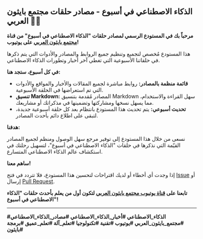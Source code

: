 ## الذكاء الاصطناعي في أسبوع - مصادر حلقات مجتمع بايثون العربي 🤖📰

**مرحباً بك في المستودع الرسمي لمصادر حلقات "الذكاء الاصطناعي في أسبوع" من قناة [مجتمع بايثون العربي](https://www.youtube.com/c/ArabicPythonCommunity) على يوتيوب!**

هذا المستودع مُخصص لتجميع وتنظيم جميع الروابط والمصادر والأدوات التي يتم ذكرها في حلقاتنا الأسبوعية التي تغطي آخر أخبار وتطورات الذكاء الاصطناعي.

**في كل أسبوع، ستجد هنا:**

* **قائمة منظمة بالمصادر:** روابط مباشرة لجميع المقالات والأخبار والمواقع والأدوات التي تم استعراضها في الحلقة الأسبوعية.
* **تنسيق Markdown:** المصادر مُقدمة بتنسيق Markdown سهل القراءة والاستخدام، مما يسهل نسخها ومشاركتها وتضمينها في مذكراتك أو مشاريعك.
* **تحديث أسبوعي:** يتم تحديث هذا المستودع بانتظام بعد كل حلقة أسبوعية جديدة، لتبقى على اطلاع دائم بأحدث المصادر.

**هدفنا:**

نسعى من خلال هذا المستودع إلى توفير مرجع سهل الوصول ومنظم لجميع المصادر القيّمة التي نذكرها في حلقات "الذكاء الاصطناعي في أسبوع"، لتسهيل رحلتك في استكشاف عالم الذكاء الاصطناعي المتسارع.

**ساهم معنا!**

إذا وجدت أي أخطاء أو لديك اقتراحات لتحسين هذا المستودع، فلا تتردد في فتح [Issue](https://github.com/Pythonation/ai-in-a-week/issues) أو إرسال [Pull Request](https://github.com/Pythonation/ai-in-a-week/pulls).

**تابعنا على [قناة يوتيوب مجتمع بايثون العربي](https://www.youtube.com/c/ArabicPythonCommunity) لتكون أول من يعلم بأحدث حلقات "الذكاء الاصطناعي في أسبوع"!**

---
**#الذكاء_الاصطناعي #أخبار_الذكاء_الاصطناعي #مصادر_الذكاء_الاصطناعي #مجتمع_بايثون_العربي #يوتيوب #تقنية #تكنولوجيا #تعلم_آلة #تعلم_عميق #برمجة #بايثون**
